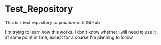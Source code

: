 Test_Repository
===============

This is a test repository to practice with GitHub 

I'm trying to learn how this works. I don't know whether I will need to use it at some point in time, except for a course I'm planning to follow
